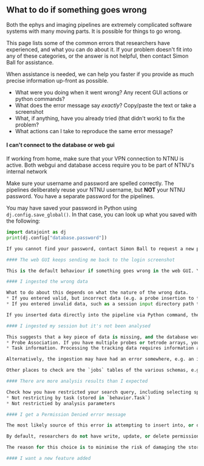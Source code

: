 ## What to do if something goes wrong

Both the ephys and imaging pipelines are extremely complicated software systems with many moving parts. It is possible for things to go wrong. 

This page lists some of the common errors that researchers have experienced, and what you can do about it. If your problem doesn't fit into any of these categories, or the answer is not helpful, then contact Simon Ball for assistance.

When assistance is needed, we can help you faster if you provide as much precise information up-front as possible. 
* What were you doing when it went wrong? Any recent GUI actions or python commands?
* What does the error message say *exactly*? Copy/paste the text or take a screenshot
* What, if anything, have you already tried (that didn't work) to fix the problem?
* What actions can I take to reproduce the same error message?

#### I can't connect to the database or web gui

If working from home, make sure that your VPN connection to NTNU is active. Both webgui and database access require you to be part of NTNU's internal network

Make sure your username and password are spelled correctly. The pipelines deliberately reuse your NTNU username, but **NOT** your NTNU password. You have a separate password for the pipelines. 

You may have saved your password in Python using `dj.config.save_global()`. In that case, you can look up what you saved with the following:
```python
import datajoint as dj
print(dj.config["database.password"])

If you cannot find your password, contact Simon Ball to request a new password. There is no automated "password recovery" system at this time. 

#### The web GUI keeps sending me back to the login screenshot

This is the default behaviour if something goes wrong in the web GUI. You do not need to log in again; you can use the Back button (default shortcut Backspace) to return to where you were. A common cause is that you tried to enter an invalid value. If you are confident that all the values are valid and correct, contact SImon Ball with details

#### I ingested the wrong data

What to do about this depends on what the nature of the wrong data.
* If you entered valid, but incorrect data (e.g. a probe insertion to the wrong animal, you can contact Simon Ball directly to delete the record, or submit a deletion request via the Web gui under "Management"
* If you entered invalid data, such as a session input directory path that points to nowhere, then this will probably be caught in the ingestion system as an error. In the case of new sessions, you can delete this yourself under Ephys -> Session Status

If you inserted data directly into the pipeline via Python command, then this bypasses a lot of the validation protections in the Web GUI. If you have delete permissions on the tables, you can attempt to fix this directly, *with care*. If you do not have delete permissions, contact Simon with details of what should be deleted. 

#### I ingested my session but it's not been analysed

This suggests that a key piece of data is missing, and the database worker is waiting for it. Commonly missed data are:
* Probe Association. If you have multiple probes or tetrode arrays, you need to tell the database how the data structure matches the probe insertion records, see [Ephys: Ingesting via the web gui](../doc_ephys/ingestion_webgui.md)
* Task information. Processing the tracking data requires information about which arena the session took place in

Alternatively, the ingestion may have had an error somewhere, e.g. an invalid input directory. This should show up in Session Status

Other places to check are the `jobs` tables of the various schemas, e.g., `ephys.schema.jobs`, `tracking.schema.jobs` and `analysis.schema.jobs`. This may indicate a problem.

#### There are more analysis results than I expected

Check how you have restricted your search query, including selecting specific parameter sets if necessary. The commonest issue here is either:
* Not restricting by task (stored in `behavior.Task`)
* Not restrictied by analysis parameters

#### I get a Permission Denied error message

The most likely source of this error is attempting to insert into, or delete from, tables in the common schema. 

By default, researchers do not have write, update, or delete permissions to the common, shared schemas. This is not a hard and fast rule: permissions will generally be granted where requested and justified. 

The reason for this choice is to minimise the risk of damaging the stored data, as controls cannot be finegrained to, e.g., only allow users to delete their *own* data: if you have delete permission, you have delete permission to an entire table. 

#### I want a new feature added